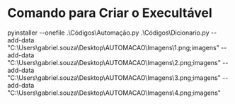 # Comando para Criar o Execultável

pyinstaller --onefile .\Códigos\Automação.py .\Códigos\Dicionario.py
--add-data "C:\Users\gabriel.souza\Desktop\AUTOMACAO\Imagens\1.png;imagens" 
--add-data "C:\Users\gabriel.souza\Desktop\AUTOMACAO\Imagens\2.png;imagens" 
--add-data "C:\Users\gabriel.souza\Desktop\AUTOMACAO\Imagens\3.png;imagens" 
--add-data "C:\Users\gabriel.souza\Desktop\AUTOMACAO\Imagens\4.png;imagens" 
